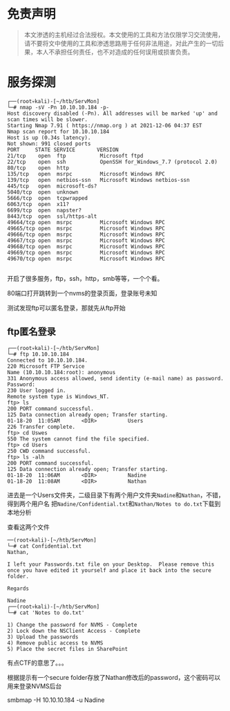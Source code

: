 # 免责声明
>本文渗透的主机经过合法授权。本文使用的工具和方法仅限学习交流使用，请不要将文中使用的工具和渗透思路用于任何非法用途，对此产生的一切后果，本人不承担任何责任，也不对造成的任何误用或损害负责。

# 服务探测
```
┌──(root💀kali)-[~/htb/ServMon]
└─# nmap -sV -Pn 10.10.10.184 -p- 
Host discovery disabled (-Pn). All addresses will be marked 'up' and scan times will be slower.
Starting Nmap 7.91 ( https://nmap.org ) at 2021-12-06 04:37 EST
Nmap scan report for 10.10.10.184
Host is up (0.34s latency).
Not shown: 991 closed ports
PORT     STATE SERVICE       VERSION
21/tcp    open  ftp           Microsoft ftpd
22/tcp    open  ssh           OpenSSH for_Windows_7.7 (protocol 2.0)
80/tcp    open  http
135/tcp   open  msrpc         Microsoft Windows RPC
139/tcp   open  netbios-ssn   Microsoft Windows netbios-ssn
445/tcp   open  microsoft-ds?
5040/tcp  open  unknown
5666/tcp  open  tcpwrapped
6063/tcp  open  x11?
6699/tcp  open  napster?
8443/tcp  open  ssl/https-alt
49664/tcp open  msrpc         Microsoft Windows RPC
49665/tcp open  msrpc         Microsoft Windows RPC
49666/tcp open  msrpc         Microsoft Windows RPC
49667/tcp open  msrpc         Microsoft Windows RPC
49668/tcp open  msrpc         Microsoft Windows RPC
49669/tcp open  msrpc         Microsoft Windows RPC
49670/tcp open  msrpc         Microsoft Windows RPC


```

开启了很多服务，ftp，ssh，http，smb等等，一个个看。

80端口打开跳转到一个nvms的登录页面，登录账号未知

测试发现ftp可以匿名登录，那就先从ftp开始


## ftp匿名登录
```
┌──(root💀kali)-[~/htb/ServMon]
└─# ftp 10.10.10.184
Connected to 10.10.10.184.
220 Microsoft FTP Service
Name (10.10.10.184:root): anonymous
331 Anonymous access allowed, send identity (e-mail name) as password.
Password:
230 User logged in.
Remote system type is Windows_NT.
ftp> ls
200 PORT command successful.
125 Data connection already open; Transfer starting.
01-18-20  11:05AM       <DIR>          Users
226 Transfer complete.
ftp> cd Uswes
550 The system cannot find the file specified. 
ftp> cd Users
250 CWD command successful.
ftp> ls -alh
200 PORT command successful.
125 Data connection already open; Transfer starting.
01-18-20  11:06AM       <DIR>          Nadine
01-18-20  11:08AM       <DIR>          Nathan

```

进去是一个Users文件夹，二级目录下有两个用户文件夹```Nadine```和```Nathan```，不错，得到两个用户名
把```Nadine/Confidential.txt```和```Nathan/Notes to do.txt```下载到本地分析


查看这两个文件
```
──(root💀kali)-[~/htb/ServMon]
└─# cat Confidential.txt 
Nathan,

I left your Passwords.txt file on your Desktop.  Please remove this once you have edited it yourself and place it back into the secure folder.

Regards

Nadine                                                                                                                                                                                                                                            
┌──(root💀kali)-[~/htb/ServMon]
└─# cat 'Notes to do.txt'

1) Change the password for NVMS - Complete
2) Lock down the NSClient Access - Complete
3) Upload the passwords
4) Remove public access to NVMS
5) Place the secret files in SharePoint   
```

有点CTF的意思了。。。

根据提示有一个secure folder存放了Nathan修改后的password，这个密码可以用来登录NVMS后台




smbmap -H 10.10.10.184 -u Nadine 